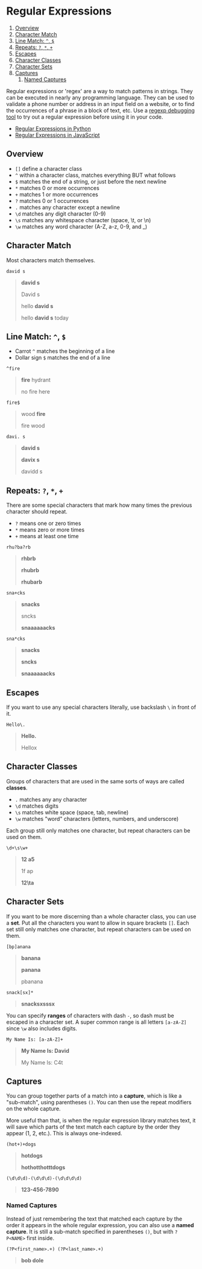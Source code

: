 
# Regular Expressions

1. [Overview](#overview)
2. [Character Match](#character-match)
3. [Line Match: `^`, `$`](#line-match--)
4. [Repeats: `?`, `*`, `+`](#repeats---)
5. [Escapes](#escapes)
6. [Character Classes](#character-classes)
7. [Character Sets](#character-sets)
8. [Captures](#captures)
   1. [Named Captures](#named-captures)

Regular expressions or 'regex' are a way to match patterns in strings. They can be executed in nearly any programming language. They can be used to validate a phone number or address in an input field on a website, or to find the occurrences of a phrase in a block of text, etc. Use a [regexp debugging tool](https://regex101.com) to try out a regular expression before using it in your code.

- [Regular Expressions in Python](../1%20Python/docs/Regular%20Expressions%20in%20Python.md)
- [Regular Expressions in JavaScript](../3%20JavaScript/docs/Regular%20Expressions%20in%20JavaScript.md)


## Overview

- `[]` define a character class
- `^` within a character class, matches everything BUT what follows
- `$` matches the end of a string, or just before the next newline
- `*` matches 0 or more occurrences
- `+` matches 1 or more occurrences
- `?` matches 0 or 1 occurrences
- `.` matches any character except a newline
- `\d` matches any digit character (0-9)
- `\s` matches any whitespace character (space, \t, or \n)
- `\w` matches any word character (A-Z, a-z, 0-9, and _)

## Character Match

Most characters match themselves.

```re
david s
```
> **david s**
> 
> David s
> 
> hello **david s**
> 
> hello **david s** today


## Line Match: `^`, `$`

- Carrot `^` matches the beginning of a line
- Dollar sign `$` matches the end of a line

```re
^fire
```
> **fire** hydrant
> 
> no fire here

```re
fire$
```
> wood **fire**
> 
> fire wood

```re
davi. s
```
> **david s**
> 
> **davix s**
> 
> davidd s

## Repeats: `?`, `*`, `+`

There are some special characters that mark how many times the previous character should repeat.

* `?` means one or zero times
* `*` means zero or more times
* `+` means at least one time


```re
rhu?ba?rb
```
> **rhbrb**
> 
> **rhubrb**
> 
> **rhubarb**

```re
sna+cks
```
> **snacks**
> 
> sncks
> 
> **snaaaaaacks**

```re
sna*cks
```
> **snacks**
> 
> **sncks**
> 
> **snaaaaaacks**

## Escapes

If you want to use any special characters literally, use backslash `\` in front of it.

```re
Hello\.
```
> **Hello.**
> 
> Hellox

## Character Classes

Groups of characters that are used in the same sorts of ways are called **classes**.

- `.` matches any any character
- `\d` matches digits
- `\s` matches white space (space, tab, newline)
- `\w` matches "word" characters (letters, numbers, and underscore)

Each group still only matches one character, but repeat characters can be used on them.

```re
\d+\s\w+
```
> **12 a5**
> 
> 1f ap
> 
> **12\ta**

## Character Sets

If you want to be more discerning than a whole character class, you can use a **set**. Put all the characters you want to allow in square brackets `[]`. Each set still only matches one character, but repeat characters can be used on them.

```re
[bp]anana
```
> **banana**
> 
> **panana**
> 
> pbanana

```re
snack[sx]*
```
> **snacksxsssx**

You can specify **ranges** of characters with dash `-`, so dash must be escaped in a character set. A super common range is all letters `[a-zA-Z]` since `\w` also includes digits.

```re
My Name Is: [a-zA-Z]+
```
> **My Name Is: David**
> 
> My Name Is: C4t

## Captures

You can group together parts of a match into a **capture**, which is like a "sub-match", using parentheses `()`. You can then use the repeat modifiers on the whole capture.

More useful than that, is when the regular expression library matches text, it will save which parts of the text match each capture by the order they appear (1, 2, etc.). This is always one-indexed.

```re
(hot+)+dogs
```
> **hotdogs**
> 
> **hothotthotttdogs**

```re
(\d\d\d)-(\d\d\d)-(\d\d\d\d)
```
> **123-456-7890**

### Named Captures

Instead of just remembering the text that matched each capture by the order it appears in the whole regular expression, you can also use a **named capture**. It is still a sub-match specified in parentheses `()`, but with `?P<NAME>` first inside.

```re
(?P<first_name>.+) (?P<last_name>.+)
```
> **bob dole**


